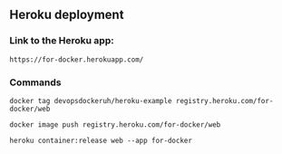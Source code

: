 
## Heroku deployment

### Link to the Heroku app:

`https://for-docker.herokuapp.com/`

### Commands

`docker tag devopsdockeruh/heroku-example registry.heroku.com/for-docker/web`

`docker image push registry.heroku.com/for-docker/web`

`heroku container:release web --app for-docker`